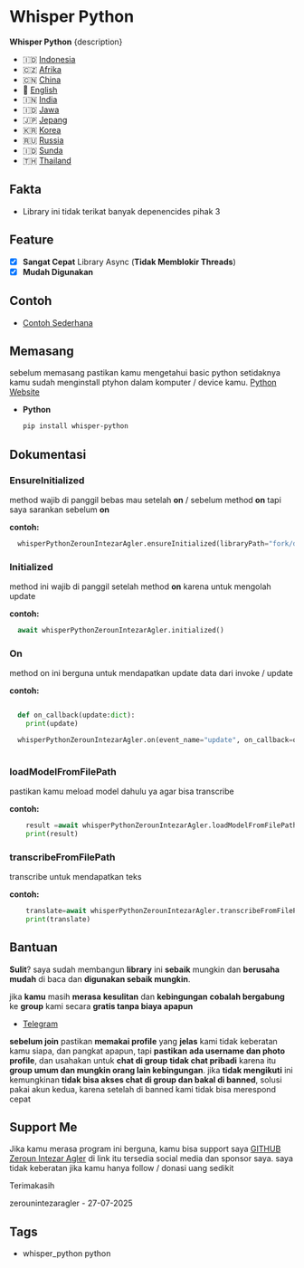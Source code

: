 # Whisper Python

**Whisper Python** {description}

- 🇮🇩 [Indonesia](https://github.com/zerounintezaragler/whisper_python/blob/main/README.md)
- 🇨🇿 [Afrika](https://github.com/zerounintezaragler/whisper_python/blob/main/README_AFRIKA.md)
- 🇨🇳 [China](https://github.com/zerounintezaragler/whisper_python/blob/main/README_CHINA.md)
- 🏴󠁧󠁢󠁥󠁮󠁧󠁿 [English](https://github.com/zerounintezaragler/whisper_python/blob/main/README_ENGLISH.md)
- 🇮🇳 [India](https://github.com/zerounintezaragler/whisper_python/blob/main/README_INDIA.md)
- 🇮🇩 [Jawa](https://github.com/zerounintezaragler/whisper_python/blob/main/README_JAWA.md)
- 🇯🇵 [Jepang](https://github.com/zerounintezaragler/whisper_python/blob/main/README_JEPANG.md)
- 🇰🇷 [Korea](https://github.com/zerounintezaragler/whisper_python/blob/main/README_KOREA.md)
- 🇷🇺 [Russia](https://github.com/zerounintezaragler/whisper_python/blob/main/README_RUSSIA.md)
- 🇮🇩 [Sunda](https://github.com/zerounintezaragler/whisper_python/blob/main/README_SUNDA.md)
- 🇹🇭 [Thailand](https://github.com/zerounintezaragler/whisper_python/blob/main/README_THAILAND.md)

## Fakta

- Library ini tidak terikat banyak depenencides pihak 3

## Feature

- [x] **Sangat Cepat** Library Async (**Tidak Memblokir Threads**)
- [x] **Mudah Digunakan**

## Contoh

- [Contoh Sederhana](https://github.com/zerounintezaragler/whisper_python/tree/main/quickstart)

## Memasang

sebelum memasang pastikan kamu mengetahui basic python setidaknya kamu sudah menginstall ptyhon dalam komputer / device kamu. [Python Website](https://www.python.org)

- **Python**

  ```bash
  pip install whisper-python
  ```

## Dokumentasi

### EnsureInitialized

method wajib di panggil bebas mau setelah **on** / sebelum method **on** tapi saya sarankan sebelum **on**

**contoh:**

```python
  whisperPythonZerounIntezarAgler.ensureInitialized(libraryPath="fork/dependencies/lib/libwhisper_python.so")
```

### Initialized

method ini wajib di panggil setelah method **on** karena untuk mengolah update

**contoh:**

```python
  await whisperPythonZerounIntezarAgler.initialized()
```

### On

method on ini berguna untuk mendapatkan update data dari invoke / update

**contoh:**

```python

  def on_callback(update:dict):
    print(update)

  whisperPythonZerounIntezarAgler.on(event_name="update", on_callback=on_callback)
  
```


### loadModelFromFilePath

pastikan kamu meload model dahulu ya agar bisa transcribe

**contoh:**

```python
    result =await whisperPythonZerounIntezarAgler.loadModelFromFilePath(whisperModelFilePath="../../../big-data/whisper/ggml-base.en.bin")
    print(result)
```


### transcribeFromFilePath

transcribe untuk mendapatkan teks

**contoh:**

```python
    translate=await whisperPythonZerounIntezarAgler.transcribeFromFilePath(file_path="../../../fork/whisper.cpp/samples/jfk.mp3")
    print(translate)
```

## Bantuan

**Sulit**? saya sudah membangun **library** ini **sebaik** mungkin dan **berusaha mudah** di baca dan **digunakan sebaik mungkin**. 

jika **kamu** masih **merasa** **kesulitan** dan **kebingungan** **cobalah bergabung** ke **group** kami secara **gratis tanpa biaya apapun**

- [Telegram](https://t.me/DEVELOPER_GLOBAL_PUBLIC)

**sebelum join** pastikan **memakai profile** yang **jelas** kami tidak keberatan kamu siapa, dan pangkat apapun, tapi **pastikan** **ada username dan photo profile**, dan usahakan untuk **chat di group** **tidak chat pribadi** karena itu **group umum dan mungkin orang lain kebingungan**. jika **tidak mengikuti** ini kemungkinan **tidak bisa akses chat di group dan bakal di banned**, solusi pakai akun kedua, karena setelah di banned kami tidak bisa merespond cepat


## Support Me

Jika kamu merasa program ini berguna, kamu bisa support saya [GITHUB Zeroun Intezar Agler](https://github.com/zerounintezaragler) di link itu tersedia social media dan sponsor saya. saya tidak keberatan jika kamu hanya follow / donasi uang sedikit

Terimakasih

zerounintezaragler - 27-07-2025


## Tags

- whisper_python python

